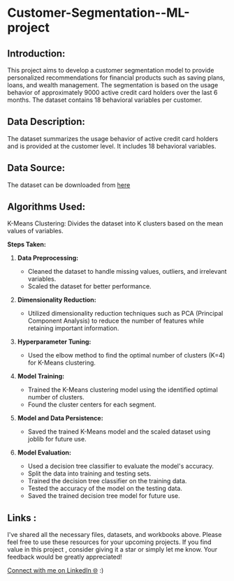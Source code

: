# Customer-Segmentation--ML-project


## Introduction:
This project aims to develop a customer segmentation model to provide personalized recommendations for financial products such as saving plans, loans, and wealth management. The segmentation is based on the usage behavior of approximately 9000 active credit card holders over the last 6 months. The dataset contains 18 behavioral variables per customer.

## Data Description:
The dataset summarizes the usage behavior of active credit card holders and is provided at the customer level. It includes 18 behavioral variables.

## Data Source:
The dataset can be downloaded from [here](https://github.com/jivanjotk/Customer-Segmentation--ML-project/blob/main/Customer%20Data.csv)

## Algorithms Used:
K-Means Clustering: Divides the dataset into K clusters based on the mean values of variables.

**Steps Taken:**

1. **Data Preprocessing:**
   - Cleaned the dataset to handle missing values, outliers, and irrelevant variables.
   - Scaled the dataset for better performance.

2. **Dimensionality Reduction:**
   - Utilized dimensionality reduction techniques such as PCA (Principal Component Analysis) to reduce the number of features while retaining important information.

3. **Hyperparameter Tuning:**
   - Used the elbow method to find the optimal number of clusters (K=4) for K-Means clustering.

4. **Model Training:**
   - Trained the K-Means clustering model using the identified optimal number of clusters.
   - Found the cluster centers for each segment.

5. **Model and Data Persistence:**
   - Saved the trained K-Means model and the scaled dataset using joblib for future use.

6. **Model Evaluation:**
   - Used a decision tree classifier to evaluate the model's accuracy.
   - Split the data into training and testing sets.
   - Trained the decision tree classifier on the training data.
   - Tested the accuracy of the model on the testing data.
   - Saved the trained decision tree model for future use.




## Links :
I've shared all the necessary files, datasets, and workbooks above. Please feel free to use these resources for your upcoming projects. If you find value in this project , consider giving it a star or simply let me know. Your feedback would be greatly appreciated!

[Connect with me on LinkedIn 🌐](https://www.linkedin.com/in/jivanjot-kaur-993220262/) :)
